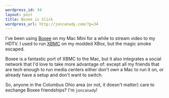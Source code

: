 ```yaml
--- 
wordpress_id: 34
layout: post
title: Boxee is Slick
wordpress_url: http://joncanady.com/?p=34
---
```

I've been using [Boxee](http://boxee.tv) on my Mac Mini for a while to stream video to my HDTV.  I used to run [XBMC](http://xbmc.org/) on my modded XBox, but the magic smoke escaped.

Boxee is a fantastic port of XBMC to the Mac, but it also integrates a social network that I'd love to take more advantage of: except all my friends that are tech enough to run media centers either don't own a Mac to run it on, or already have a setup and don't want to switch.

So, anyone in the Columbus Ohio area (or not, it doesn't matter) care to exchange Boxee friendships?  I'm `joncanady`!
